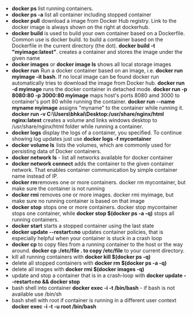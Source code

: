- **docker ps** list running containers.
- **docker ps -a** list all container including stopped container
- **docker pull**  download a image from Docker Hub registry. Link to the docker image is always shown on the right at dockerhub.
- **docker build** is used to build your own container based on a Dockerfile. Common use is docker build. to build a container based on the Dockerfile in the current directory (the dot). **docker build -t "myimage:latest"**. creates a container and stores the image under the given name
- **docker images** or **docker image ls** shows all local storage images
- **docker run**  Run a docker container based on an image, i.e. **docker run myimage -it bash**. If no local image can be found docker run automatically tries to download the image from Docker hub. **docker run -d myimage** runs the docker container in detached mode. **docker run -p 8080:80 -p 3000:80 myimage** maps host's ports 8080 amd 3000 to container's port 80 while running the container. **docker run --name myname myimage** assigns "myname" to the container while running it. **docker run -v C:\Users\bhkai\Desktop:/usr/share/nginx/html nginx:latest** creates a volume and links windows desktop to /usr/share/nginx/html folder while running a container.
- **docker logs** display the logs of a container, you specified. To continue showing log updates just use **docker logs -f mycontainer**
- **docker volume ls**  lists the volumes, which are commonly used for persisting data of Docker containers.
- **docker network ls** - list all networks available for docker container
- **docker network connect** adds the container to the given container network. That enables container communication by simple container name instead of IP.
- **docker rm** removes one or more containers. docker rm mycontainer, but make sure the container is not running
- **docker rmi** removes one or more images. docker rmi myimage, but make sure no running container is based on that image
- **docker stop**  stops one or more containers. docker stop mycontainer stops one container, while **docker stop $(docker ps -a -q)** stops all running containers.
- **docker start** starts a stopped container using the last state
- **docker update --restart=no** updates container policies, that is especially helpful when your container is stuck in a crash loop
- **docker cp** to copy files from a running container to the host or the way around. **docker cp :/etc/file . to copy /etc/file** to your current directory.
- kill all running containers with **docker kill $(docker ps -q)**
- delete all stopped containers with **docker rm $(docker ps -a -q)**
- delete all images with **docker rmi $(docker images -q)**
- update and stop a container that is in a crash-loop with **docker update --restart=no && docker stop**
- bash shell into container **docker exec -i -t /bin/bash** - if bash is not available use /bin/sh
- bash shell with root if container is running in a different user context **docker exec -i -t -u root /bin/bash**
